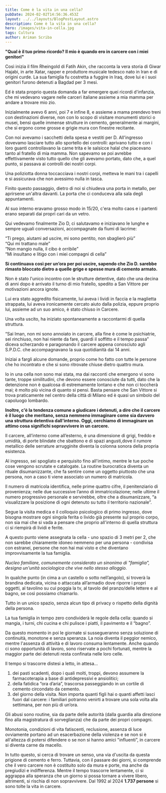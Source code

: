 ```yaml
---
title: Come è la vita in una cella?
pubDate: 2024-02-02T14:56:36.453Z
layout: ../../layouts/BlogPostLayout.astro
description: Come è la vita in una cella?
hero: /images/vita-in-cella.jpg
tags: Cultura
author: Ariman Scriba
---
```

**"Qual è il tuo primo ricordo? Il mio è quando ero in carcere con i miei genitori"**

Così inizia il film Rheingold di Fatih Akin, che racconta la vera storia di Giwar Hajabi, in arte Xatar, rapper e produttore musicale tedesco nato in Iran e di origini curde. La sua famiglia fu costretta a fuggire in Iraq, dove lui e i suoi genitori furono detenuti a Bagdad per 3 mesi.

Ed è stata proprio questa domanda a far emergere quei ricordi d'infanzia, che mi vedevano vagare nelle carceri italiane assieme a mia mamma per andare a trovare mio zio.

Inizialmente avevo 6 anni, poi 7 e infine 8, e assieme a mama prendevo treni con destinazioni diverse, non con lo scopo di visitare monumenti storici o musei, bensì quelle immense strutture in cemento, generalmente ai margini, che si ergono come grosse e grigie mura con finestre recitante. 

Con noi avevamo i sacchetti della spesa e vestiti per D. All'ingresso dovevamo lasciare tutto allo sportello dei controlli: aprivano tutto e con i loro guanti controllavano la carne trita e le salsicce halal che piacevano tanto al fratello di mia mamma. Non sapevamo se poi avrebbe effettivamente visto tutto quello che gli avevamo portato, dato che, a quel punto, si passava ai controlli dei nostri corpi.

Una poliziotta donna toccacciava i nostri corpi, metteva le mani tra i capelli e si assicurava che non avessimo nulla in tasca.

Finito questo passaggio, dietro di noi si chiudeva una porta in metallo, per aprirsene un'altra davanti. La porta che ci conduceva alla sala degli appuntamenti.

Al suo interno eravamo grosso modo in 15/20, c'era molto caos e i partenti erano separati dai propri cari da un vetro. 

Qui vedevamo finalmente Zio D, ci salutavamo e iniziavano le lunghe e sempre uguali conversazioni, accompagnate da fiumi di lacrime:

“Ti prego, aiutami ad uscire, mi sono pentito, non sbaglierò più”\
“Qui mi trattano male”\
“Non mangio nulla, il cibo è orribile”\
“Mi insultano e litigo con i miei compagni di cella”

**Si continuava così per un’ora per poi uscire, sapendo che Zio D. sarebbe rimasto bloccato dietro a quelle grige e spesse mura di cemento armato.**

Non è stato l'unico incontro con le strutture detentive, dato che una decina di anni dopo è arrivato il turno di mio fratello, spedito a San Vittore per motivazioni ancora ignote.

Lui era stato aggredito fisicamente, lui aveva i lividi in faccia e la maglietta strappata, lui aveva ironicamente cercato aiuto dalla polizia, eppure proprio lui, assieme ad un suo amico, è stato chiuso in Carcere.

Una volta uscito, ha iniziato spontaneamente a raccontarmi di quella struttura.

“Sai Iman, non mi sono annoiato in carcere, alla fine è come le psichiatrie, sei rinchiuso, non hai niente da fare, guardi il soffitto e il tempo passa” diceva scherzando e paragonando il carcere appena conosciuto agli S.P.D.C. che accompagnavano la sua quotidianità dai 14 anni.

Iniziai a fargli alcune domande, proprio come ho fatto con tutte le persone che ho incontrato e che si sono ritrovate chiuse dietro quattro mura.

Io in una cella non sono mai stata, ma dai racconti che emergono vi sono tante, troppe similitudini, che devono essere conosciute da tutti, dato che la detenzione non è qualcosa di estremamente lontano e che non ci toccherà mai; è molto più vicina di quanto si pensi. Basta pensare che San Vittore si trova praticamente nel centro della città di Milano ed è quasi un simbolo del capoluogo lombardo.

**Inoltre, c'è la tendenza comune a giudicare i detenuti, a dire che il carcere è il luogo che meritano, senza nemmeno immaginare come sia davvero una struttura detentiva dall'interno. Oggi, cerchiamo di immaginare un attimo cosa significhi sopravvivere in un carcere.**

Il carcere, all’interno come all’esterno, è una dimensione di grigi, freddo e umidità, di porte blindate che sbattono e di spazi angusti,dove il rumore metallico delle serrature arrugginite diventa la colonna sonora della propria esistenza.

Al ingresso, sei spogliato e perquisito fino all'intimo, mentre le tue poche cose vengono scrutate e catalogate. La routine burocratica diventa un rituale disumanizzante, che fa sentire come un oggetto piuttosto che una persona, non a caso ti viene associato un numero di matricola.

ll numero di matricola identifica, nelle prime quattro cifre, il penitenziario di provenienza; nelle due successive l’anno di immatricolazione; nelle ultime il numero progressivo personale e servirebbe, oltre che a disumanizzare, “a visualizzare la posizione di ogni detenuto su tutto il territorio nazionale”.

Segue la visita medica e il colloquio psicologico di primo ingresso, dove bisogna mostrare ogni singola ferita o livido già presente sul proprio corpo, non sia mai che si vada a pensare che proprio all'interno di quella struttura ci si riempirà di lividi e ferite.

A questo punto viene assegnata la cella - uno spazio di 3 metri per 2, che non sarebbe chiaramente idoneo nemmeno per una persona - condivisa con estranei, persone che non hai mai visto e che diventano improvvisamente la tua famiglia.

*Nucleo familiare, comunemente considerato un sinonimo di "famiglia", designa un'unità sociologica che vive nello stesso alloggio.*

In qualche punto (in cima a un castello o sotto nell’angolo), si troverà la brandina dedicata, vicina o attaccata all’armadio dove riporre i propri oggetti, al tavolino su cui poggia la tv, al tavolo del pranzo/delle lettere e al bagno, se così possiamo chiamarlo.

Tutto in un unico spazio, senza alcun tipo di privacy o rispetto della dignità della persona. 

La tua famiglia in tempo zero condividerà le regole della cella: quando si mangia, i turni, chi cucina e chi pulisce i piatti, il pavimento e il “bagno”.

Da questo momento in poi le giornate si sussegueranno senza soluzione di continuità, monotone e senza speranza. La noia diventa il peggior nemico, mentre l'assenza di attività e di lavoro consuma lentamente. Anche quando ci sono opportunità di lavoro, sono riservate a pochi fortunati, mentre la maggior parte dei detenuti resta confinata nelle loro celle.

Il tempo si trascorre distesi a letto, in attesa…

1. dei pasti scadenti, dopo i quali molti, troppi, devono assumere la farmacoterapia a base di antidepressivi e ansiolitici;
2. della fatidica “ora d’aria”, trascorsa passeggiando in un cortile di cemento circondato da cemento. 
3. del giorno della visita. Non importa quanti figli hai o quanti affetti lasci fuori dal carcere: i familiari potranno venirti a trovare una sola volta alla settimana, per non più di un’ora.

Gli abusi sono routine, sia da parte delle autorità (dalla guardia alla direzione fino alla magistratura di sorveglianza) che da parte dei propri compagni.

Monotonia, condizioni di vita fatiscenti, reclusione, assenza di luce ovviamente portano ad un esacerbazione della violenza e se non si è all'altezza di potersi difendere o se non si hanno amici "influenti”, in carcere si diventa carne da macello.

In tutto questo, si cerca di trovare un senso, una via d'uscita da questa prigione di cemento e ferro. Tuttavia, con il passare dei giorni, si comprende che il vero carcere non è costituito solo da mura e porte, ma anche da pregiudizi e indifferenza. Mentre il tempo trascorre lentamente, ci si aggrappa alla speranza che un giorno si possa tornare a vivere libero, altrimenti, si rischia di non sopravvivere. Dal 1992 al 2024 **1.737 persone** si sono tolte la vita in carcere.